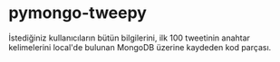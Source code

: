 # pymongo-tweepy
İstediğiniz kullanıcıların bütün bilgilerini, ilk 100 tweetinin anahtar kelimelerini local'de bulunan MongoDB üzerine kaydeden kod parçası.
